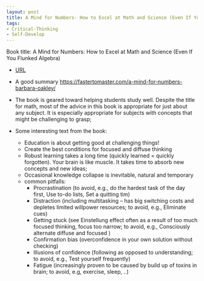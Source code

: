 ```yaml
---
layout: post
title: A Mind for Numbers- How to Excel at Math and Science (Even If You Flunked Algebra)
tags:
- Critical-Thinking
- Self-Develop
---
```



Book title: A Mind for Numbers: How to Excel at Math and Science (Even If You Flunked Algebra)

- [URL](https://www.goodreads.com/book/show/18693655-a-mind-for-numbers)

- A good summary https://fastertomaster.com/a-mind-for-numbers-barbara-oakley/ 

- The book is geared toward helping students study well. Despite the title for math, most of the advice in this book is appropriate for just about any subject. It is especially appropriate for subjects with concepts that might be challenging to grasp; 

- Some interesting text from the book: 
  + Education is about getting good at challenging things! 
  + Create the best conditions for focused and diffuse thinking
  + Robust learning takes a long time (quickly learned = quickly forgotten). Your brain is like muscle. It takes time to absorb new concepts and new ideas; 
  + Occasional knowledge collapse is inevitable, natural and temporary
  + common pitfalls: 
    - Procrastination (to avoid, e.g., do the hardest task of the day first, Use to-do lists, Set a quitting tim)
    - Distraction (including multitasking – has big switching costs and depletes limited willpower resources; to avoid, e.g., Eliminate cues)
    - Getting stuck (see Einstellung effect often as a result of too much focused thinking, focus too narrow; to avoid, e.g., Consciously alternate diffuse and focused )
    - Confirmation bias (overconfidence in your own solution without checking)
    - Illusions of confidence (following as opposed to understanding; to avoid, e.g., Test yourself frequently)
    - Fatigue (increasingly proven to be caused by build up of toxins in brain; to avoid, e.g, exercise, sleep, ..) 